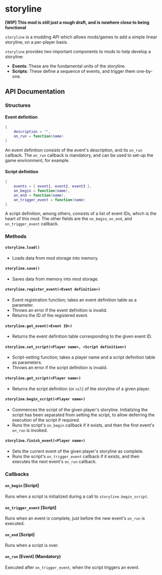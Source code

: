 # storyline

**[WIP] This mod is still just a rough draft, and is nowhere close to being functional**

`storyline` is a modding API which allows mods/games to add a simple linear
storyline, on a per-player basis.

`storyline` provides two important components to mods to help develop a storyline:

- **Events**: These are the fundamental units of the storyline.
- **Scripts**: These define a sequence of events, and trigger them one-by-one.

## API Documentation

### Structures

#### Event definition

```lua
{
	description = "",
	on_run = function(name)
}
```

An event definition consists of the event's description, and its `on_run`
callback. The `on_run` callback is mandatory, and can be used to set-up
the game environment, for example.

#### Script definition

```lua
{
	events = { event1, event2, event3 },
	on_begin = function(name),
	on_end = function(name),
	on_trigger_event = function(name)
}
```

A script definition, among others, consists of a list of event IDs, which is
the heart of this mod. The other fields are the `on_begin`, `on_end`, and
`on_trigger_event` callback.

### Methods

#### `storyline.load()`

- Loads data from mod storage into memory.

#### `storyline.save()`

- Saves data from memory into mod storage.

#### `storyline.register_event(<Event definition>)`

- Event registration function; takes an event definition table as a parameter.
- Throws an error if the event definition is invalid.
- Returns the ID of the registered event.

#### `storyline.get_event(<Event ID>)`

- Returns the event definition table corresponding to the given event ID.

#### `storyline.set_script(<Player name>, <Script definition>)`

- Script-setting function; takes a player name and a script definition table
  as parameters.
- Throws an error if the script definition is invalid.

#### `storyline.get_script(<Player name>)`

- Returns the script definition (or `nil`) of the storyline of a given player.

#### `storyline.begin_script(<Player name>)`

- Commences the script of the given player's storyline. Initializing the script
  has been separated from setting the script, to allow deferring the execution
  of the script if required.
- Runs the script's `on_begin` callback if it exists, and then the first event's
  `on_run` is invoked.

#### `storyline.finish_event(<Player name>)`

- Sets the current event of the given player's storyline as complete.
- Runs the script's `on_trigger_event` callback if it exists, and then executes
  the next event's `on_run` callback.

### Callbacks

#### `on_begin` [Script]

Runs when a script is initialized during a call to `storyline.begin_script`.

#### `on_trigger_event` [Script]

Runs when an event is complete, just before the new event's `on_run` is executed.

#### `on_end` [Script]

Runs when a script is over.

#### `on_run` [Event] (Mandatory)

Executed after `on_trigger_event`, when the script triggers an event.

